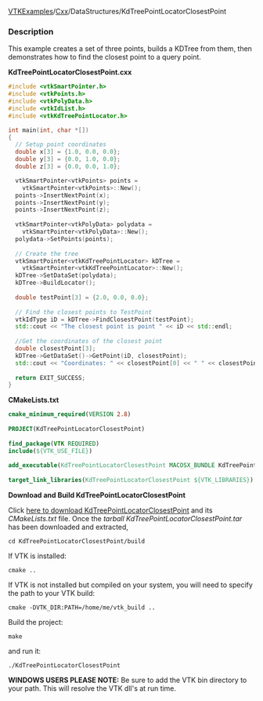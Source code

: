[VTKExamples](Home)/[Cxx](Cxx)/DataStructures/KdTreePointLocatorClosestPoint

### Description
This example creates a set of three points, builds a KDTree from them, then demonstrates how to find the closest point to a query point.

**KdTreePointLocatorClosestPoint.cxx**
```c++
#include <vtkSmartPointer.h>
#include <vtkPoints.h>
#include <vtkPolyData.h>
#include <vtkIdList.h>
#include <vtkKdTreePointLocator.h>

int main(int, char *[])
{
  // Setup point coordinates
  double x[3] = {1.0, 0.0, 0.0};
  double y[3] = {0.0, 1.0, 0.0};
  double z[3] = {0.0, 0.0, 1.0};

  vtkSmartPointer<vtkPoints> points = 
    vtkSmartPointer<vtkPoints>::New();
  points->InsertNextPoint(x);
  points->InsertNextPoint(y);
  points->InsertNextPoint(z);
  
  vtkSmartPointer<vtkPolyData> polydata = 
    vtkSmartPointer<vtkPolyData>::New();
  polydata->SetPoints(points);
    
  // Create the tree
  vtkSmartPointer<vtkKdTreePointLocator> kDTree = 
    vtkSmartPointer<vtkKdTreePointLocator>::New();
  kDTree->SetDataSet(polydata);
  kDTree->BuildLocator();
  
  double testPoint[3] = {2.0, 0.0, 0.0};
	
  // Find the closest points to TestPoint
  vtkIdType iD = kDTree->FindClosestPoint(testPoint);
  std::cout << "The closest point is point " << iD << std::endl;
  
  //Get the coordinates of the closest point
  double closestPoint[3];
  kDTree->GetDataSet()->GetPoint(iD, closestPoint);
  std::cout << "Coordinates: " << closestPoint[0] << " " << closestPoint[1] << " " << closestPoint[2] << std::endl;
  
  return EXIT_SUCCESS;
}
```
**CMakeLists.txt**
```cmake
cmake_minimum_required(VERSION 2.8)
 
PROJECT(KdTreePointLocatorClosestPoint)
 
find_package(VTK REQUIRED)
include(${VTK_USE_FILE})
 
add_executable(KdTreePointLocatorClosestPoint MACOSX_BUNDLE KdTreePointLocatorClosestPoint.cxx)
 
target_link_libraries(KdTreePointLocatorClosestPoint ${VTK_LIBRARIES})
```

**Download and Build KdTreePointLocatorClosestPoint**

Click [here to download KdTreePointLocatorClosestPoint](https://github.com/lorensen/VTKWikiExamplesTarballs/raw/master/KdTreePointLocatorClosestPoint.tar) and its *CMakeLists.txt* file.
Once the *tarball KdTreePointLocatorClosestPoint.tar* has been downloaded and extracted,
```
cd KdTreePointLocatorClosestPoint/build 
```
If VTK is installed:
```
cmake ..
```
If VTK is not installed but compiled on your system, you will need to specify the path to your VTK build:
```
cmake -DVTK_DIR:PATH=/home/me/vtk_build ..
```
Build the project:
```
make
```
and run it:
```
./KdTreePointLocatorClosestPoint
```
**WINDOWS USERS PLEASE NOTE:** Be sure to add the VTK bin directory to your path. This will resolve the VTK dll's at run time.

